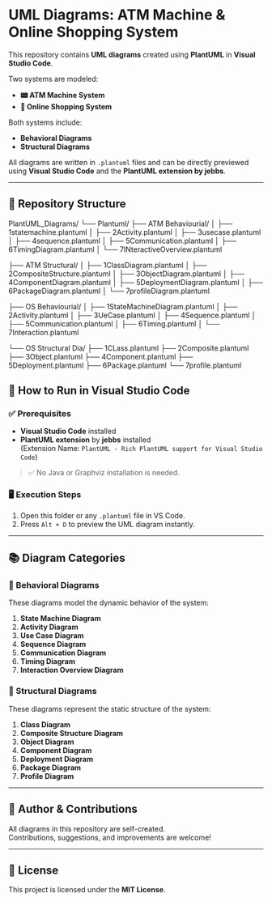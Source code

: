 # UML Diagrams: ATM Machine & Online Shopping System

This repository contains **UML diagrams** created using **PlantUML** in **Visual Studio Code**.

Two systems are modeled:
- **📟 ATM Machine System**
- **🛒 Online Shopping System**

Both systems include:
- **Behavioral Diagrams**
- **Structural Diagrams**

All diagrams are written in `.plantuml` files and can be directly previewed using **Visual Studio Code** and the **PlantUML extension by jebbs**.

---

## 📁 Repository Structure

PlantUML_Diagrams/
└── Plantuml/
├── ATM Behaviourial/
│ ├── 1statemachine.plantuml
│ ├── 2Activity.plantuml
│ ├── 3usecase.plantuml
│ ├── 4sequence.plantuml
│ ├── 5Communication.plantuml
│ ├── 6TimingDiagram.plantuml
│ └── 7INteractiveOverview.plantuml

├── ATM Structural/
│   ├── 1ClassDiagram.plantuml
│   ├── 2CompositeStructure.plantuml
│   ├── 3ObjectDiagram.plantuml
│   ├── 4ComponentDiagram.plantuml
│   ├── 5DeploymentDiagram.plantuml
│   ├── 6PackageDiagram.plantuml
│   └── 7profileDiagram.plantuml

├── OS Behaviourial/
│   ├── 1StateMachineDiagram.plantuml
│   ├── 2Activity.plantuml
│   ├── 3UeCase.plantuml
│   ├── 4Sequence.plantuml
│   ├── 5Communication.plantuml
│   ├── 6Timing.plantuml
│   └── 7Interaction.plantuml

└── OS Structural Dia/
    ├── 1CLass.plantuml
    ├── 2Composite.plantuml
    ├── 3Object.plantuml
    ├── 4Component.plantuml
    ├── 5Deployment.plantuml
    ├── 6Package.plantuml
    └── 7profile.plantuml


## 🚀 How to Run in Visual Studio Code

### ✅ Prerequisites

- **Visual Studio Code** installed  
- **PlantUML extension** by **jebbs** installed  
  (Extension Name: `PlantUML - Rich PlantUML support for Visual Studio Code`)

> ✅ No Java or Graphviz installation is needed.

### 🖥️ Execution Steps

1. Open this folder or any `.plantuml` file in VS Code.
2. Press `Alt + D` to preview the UML diagram instantly.

---

## 📚 Diagram Categories

### 🔁 Behavioral Diagrams
These diagrams model the dynamic behavior of the system:

1. **State Machine Diagram**
2. **Activity Diagram**
3. **Use Case Diagram**
4. **Sequence Diagram**
5. **Communication Diagram**
6. **Timing Diagram**
7. **Interaction Overview Diagram**

### 🧱 Structural Diagrams
These diagrams represent the static structure of the system:

1. **Class Diagram**
2. **Composite Structure Diagram**
3. **Object Diagram**
4. **Component Diagram**
5. **Deployment Diagram**
6. **Package Diagram**
7. **Profile Diagram**

---
## 🙌 Author & Contributions

All diagrams in this repository are self-created.  
Contributions, suggestions, and improvements are welcome!

---

## 📜 License

This project is licensed under the **MIT License**.
